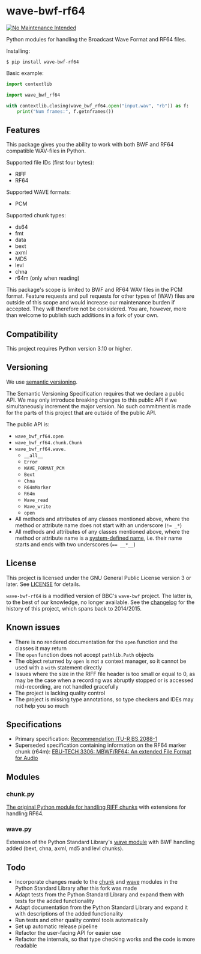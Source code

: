 # wave-bwf-rf64

[![No Maintenance Intended](http://unmaintained.tech/badge.svg)](http://unmaintained.tech/)

Python modules for handling the Broadcast Wave Format and RF64 files.

Installing:

```shell
$ pip install wave-bwf-rf64
```

Basic example:

```python
import contextlib

import wave_bwf_rf64

with contextlib.closing(wave_bwf_rf64.open("input.wav", "rb")) as f:
    print("Num frames:", f.getnframes())
```

## Features

This package gives you the ability to work with both BWF and RF64 compatible WAV-files in Python.

Supported file IDs (first four bytes):

* RIFF
* RF64

Supported WAVE formats:

* PCM

Supported chunk types:

* ds64
* fmt
* data
* bext
* axml
* MD5
* levl
* chna
* r64m (only when reading)

This package's scope is limited to BWF and RF64 WAV files in the PCM format.
Feature requests and pull requests for other types of (WAV) files are outside of this scope and would increase our maintenance burden if accepted.
They will therefore not be considered.
You are, however, more than welcome to publish such additions in a fork of your own.


## Compatibility

This project requires Python version 3.10 or higher.


## Versioning

We use [semantic versioning](https://semver.org/spec/v2.0.0.html).

The Semantic Versioning Specification requires that we declare a public API.
We may only introduce breaking changes to this public API if we simultaneously increment the major version.
No such commitment is made for the parts of this project that are outside of the public API.

The public API is:
* `wave_bwf_rf64.open`
* `wave_bwf_rf64.chunk.Chunk`
* `wave_bwf_rf64.wave.`
  * `__all__`
  * `Error`
  * `WAVE_FORMAT_PCM`
  * `Bext`
  * `Chna`
  * `R64mMarker`
  * `R64m`
  * `Wave_read`
  * `Wave_write`
  * `open`
* All methods and attributes of any classes mentioned above, where the method or attribute name does not start with an underscore (`!= _*`)
* All methods and attributes of any classes mentioned above, where the method or attribute name is a [system-defined name], i.e. their name starts and ends with two underscores (`== __*__`)

[system-defined name]: https://docs.python.org/3/reference/datamodel.html#specialnames


## License

This project is licensed under the GNU General Public License version 3 or later.
See [LICENSE](LICENSE) for details.

`wave-bwf-rf64` is a modified version of BBC's `wave-bwf` project.
The latter is, to the best of our knowledge, no longer available.
See the [changelog](CHANGELOG.md) for the history of this project, which spans back to 2014/2015.


## Known issues

* There is no rendered documentation for the `open` function and the classes it may return
* The `open` function does not accept `pathlib.Path` objects
* The object returned by `open` is not a context manager, so it cannot be used with a `with` statement directly
* Issues where the size in the RIFF file header is too small or equal to 0, as may be the case when a recording was abruptly stopped or is accessed mid-recording, are not handled gracefully
* The project is lacking quality control
* The project is missing type annotations, so type checkers and IDEs may not help you so much


## Specifications

* Primary specification: [Recommendation ITU-R BS.2088-1](https://www.itu.int/dms_pubrec/itu-r/rec/bs/R-REC-BS.2088-1-201910-I!!PDF-E.pdf)
* Superseded specification containing information on the RF64 marker chunk (r64m): [EBU-TECH 3306: MBWF/RF64: An extended File Format for Audio](https://tech.ebu.ch/docs/tech/tech3306v1_1.pdf)


## Modules

### chunk.py

[The original Python module for handling RIFF chunks][chunk] with extensions for handling RF64.

### wave.py

Extension of the Python Standard Library's [wave module][wave] with BWF handling added (bext, chna, axml, md5 and levl chunks).

[chunk]: https://docs.python.org/3.11/library/chunk.html
[wave]: https://docs.python.org/3.11/library/wave.html


## Todo

* Incorporate changes made to the [chunk] and [wave] modules in the Python Standard Library after this fork was made
* Adapt tests from the Python Standard Library and expand them with tests for the added functionality
* Adapt documentation from the Python Standard Library and expand it with descriptions of the added functionality
* Run tests and other quality control tools automatically
* Set up automatic release pipeline
* Refactor the user-facing API for easier use
* Refactor the internals, so that type checking works and the code is more readable
